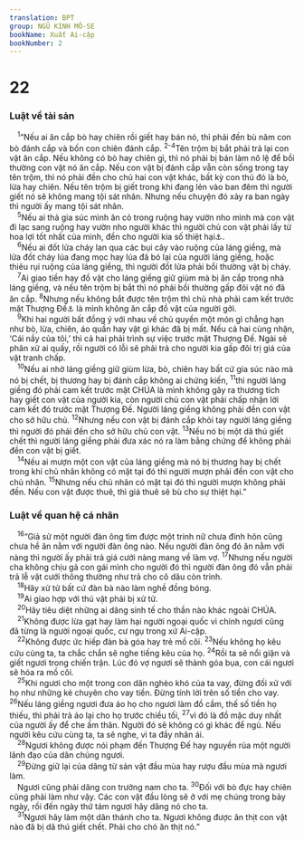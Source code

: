 ```yaml
---
translation: BPT
group: NGŨ KINH MÔ-SE
bookName: Xuất Ai-cập 
bookNumber: 2
---
```


<div class="title"><h1>22</h1><h3>Luật về tài sản</h3></div>
<span class="verse xu_22_1"> <sup>1</sup>“Nếu ai ăn cắp bò hay chiên rồi giết hay bán nó, thì phải đền bù năm con bò đánh cắp và bốn con chiên đánh cắp.</span>
<span class="verse xu_22_2 xu_22_3+xu_22_4"><sup>2-4</sup>Tên trộm bị bắt phải trả lại con vật ăn cắp. Nếu không có bò hay chiên gì, thì nó phải bị bán làm nô lệ để bồi thường con vật nó ăn cắp. Nếu con vật bị đánh cắp vẫn còn sống trong tay tên trộm, thì nó phải đền cho chủ hai con vật khác, bất kỳ con thú đó là bò, lừa hay chiên. Nếu tên trộm bị giết trong khi đang lẻn vào ban đêm thì người giết nó sẽ không mang tội sát nhân. Nhưng nếu chuyện đó xảy ra ban ngày thì người ấy mang tội sát nhân.<br/></span>
<span class="verse xu_22_5"> <sup>5</sup>Nếu ai thả gia súc mình ăn cỏ trong ruộng hay vườn nho mình mà con vật đi lạc sang ruộng hay vườn nho người khác thì người chủ con vật phải lấy từ hoa lợi tốt nhất của mình, đền cho người kia số thiệt hại<a data-toggle="tooltip" data-placement="bottom" title="Hay “Nếu ai đốt lửa trong ruộng mình mà để lửa cháy lan sang ruộng hay vườn nho của người láng giềng thì người đó phải lấy hoa lợi tốt nhất của mình mà bồi thường thiệt hại cho người láng giềng ấy.”">⚓</a>.<br/></span>
<span class="verse xu_22_6"> <sup>6</sup>Nếu ai đốt lửa cháy lan qua các bụi cây vào ruộng của láng giềng, mà lửa đốt cháy lúa đang mọc hay lúa đã bó lại của người láng giềng, hoặc thiêu rụi ruộng của láng giềng, thì người đốt lửa phải bồi thường vật bị cháy.<br/></span>
<span class="verse xu_22_7"> <sup>7</sup>Ai giao tiền hay đồ vật cho láng giềng giữ giùm mà bị ăn cắp trong nhà láng giềng, và nếu tên trộm bị bắt thì nó phải bồi thường gấp đôi vật nó đã ăn cắp.</span>
<span class="verse xu_22_8"><sup>8</sup>Nhưng nếu không bắt được tên trộm thì chủ nhà phải cam kết trước mặt Thượng Đế<a data-toggle="tooltip" data-placement="bottom" title="Hay “quan án.” Xem câu 9.">⚓</a> là mình không ăn cắp đồ vật của người gởi.<br/></span>
<span class="verse xu_22_9"> <sup>9</sup>Khi hai người bất đồng ý với nhau về chủ quyền một món gì chẳng hạn như bò, lừa, chiên, áo quần hay vật gì khác đã bị mất. Nếu cả hai cùng nhận, ‘Cái nầy của tôi,’ thì cả hai phải trình sự việc trước mặt Thượng Đế. Ngài sẽ phân xử ai quấy, rồi người có lỗi sẽ phải trả cho người kia gấp đôi trị giá của vật tranh chấp.<br/></span>
<span class="verse xu_22_10"> <sup>10</sup>Nếu ai nhờ láng giềng giữ giùm lừa, bò, chiên hay bất cứ gia súc nào mà nó bị chết, bị thương hay bị đánh cắp không ai chứng kiến,</span>
<span class="verse xu_22_11"><sup>11</sup>thì người láng giềng đó phải cam kết trước mặt CHÚA là mình không gây ra thương tích hay giết con vật của người kia, còn người chủ con vật phải chấp nhận lời cam kết đó trước mặt Thượng Đế. Người láng giềng không phải đền con vật cho sở hữu chủ.</span>
<span class="verse xu_22_12"><sup>12</sup>Nhưng nếu con vật bị đánh cắp khỏi tay người láng giềng thì người đó phải đền cho sở hữu chủ con vật.</span>
<span class="verse xu_22_13"><sup>13</sup>Nếu nó bị một dã thú giết chết thì người láng giềng phải đưa xác nó ra làm bằng chứng để không phải đền con vật bị giết.<br/></span>
<span class="verse xu_22_14"> <sup>14</sup>Nếu ai mượn một con vật của láng giềng mà nó bị thương hay bị chết trong khi chủ nhân không có mặt tại đó thì người mượn phải đền con vật cho chủ nhân.</span>
<span class="verse xu_22_15"><sup>15</sup>Nhưng nếu chủ nhân có mặt tại đó thì người mượn không phải đền. Nếu con vật được thuê, thì giá thuê sẽ bù cho sự thiệt hại.”<br/></span>
<div class="title"><h3>Luật về quan hệ cá nhân</h3></div>
<span class="verse xu_22_16"> <sup>16</sup>“Giả sử một người đàn ông tìm được một trinh nữ chưa đính hôn cũng chưa hề ăn nằm với người đàn ông nào. Nếu người đàn ông đó ăn nằm với nàng thì người ấy phải trả giá cưới nàng mang về làm vợ.</span>
<span class="verse xu_22_17"><sup>17</sup>Nhưng nếu người cha không chịu gả con gái mình cho người đó thì người đàn ông đó vẫn phải trả lễ vật cưới thông thường như trả cho cô dâu còn trinh.<br/></span>
<span class="verse xu_22_18"> <sup>18</sup>Hãy xử tử bất cứ đàn bà nào làm nghề đồng bóng.<br/></span>
<span class="verse xu_22_19"> <sup>19</sup>Ai giao hợp với thú vật phải bị xử tử.<br/></span>
<span class="verse xu_22_20"> <sup>20</sup>Hãy tiêu diệt những ai dâng sinh tế cho thần nào khác ngoài CHÚA.<br/></span>
<span class="verse xu_22_21"> <sup>21</sup>Không được lừa gạt hay làm hại người ngoại quốc vì chính ngươi cũng đã từng là người ngoại quốc, cư ngụ trong xứ Ai-cập.<br/></span>
<span class="verse xu_22_22"> <sup>22</sup>Không được ức hiếp đàn bà góa hay trẻ mồ côi.</span>
<span class="verse xu_22_23"><sup>23</sup>Nếu không họ kêu cứu cùng ta, ta chắc chắn sẽ nghe tiếng kêu của họ.</span>
<span class="verse xu_22_24"><sup>24</sup>Rồi ta sẽ nổi giận và giết ngươi trong chiến trận. Lúc đó vợ ngươi sẽ thành góa bụa, con cái ngươi sẽ hóa ra mồ côi.<br/></span>
<span class="verse xu_22_25"> <sup>25</sup>Khi ngươi cho một trong con dân nghèo khó của ta vay, đừng đối xử với họ như những kẻ chuyên cho vay tiền. Đừng tính lời trên số tiền cho vay.</span>
<span class="verse xu_22_26"><sup>26</sup>Nếu láng giềng ngươi đưa áo họ cho ngươi làm đồ cầm, thế số tiền họ thiếu, thì phải trả áo lại cho họ trước chiều tối,</span>
<span class="verse xu_22_27"><sup>27</sup>vì đó là đồ mặc duy nhất của người ấy để che ấm thân. Người đó sẽ không có gì khác để ngủ. Nếu người kêu cứu cùng ta, ta sẽ nghe, vì ta đầy nhân ái.<br/></span>
<span class="verse xu_22_28"> <sup>28</sup>Ngươi không được nói phạm đến Thượng Đế hay nguyền rủa một người lãnh đạo của dân chúng ngươi.<br/></span>
<span class="verse xu_22_29"> <sup>29</sup>Đừng giữ lại của dâng từ sản vật đầu mùa hay rượu đầu mùa mà ngươi làm.<br/> Ngươi cũng phải dâng con trưởng nam cho ta.</span>
<span class="verse xu_22_30"><sup>30</sup>Đối với bò đực hay chiên cũng phải làm như vậy. Các con vật đầu lòng sẽ ở với mẹ chúng trong bảy ngày, rồi đến ngày thứ tám ngươi hãy dâng nó cho ta.<br/></span>
<span class="verse xu_22_31"> <sup>31</sup>Ngươi hãy làm một dân thánh cho ta. Ngươi không được ăn thịt con vật nào đã bị dã thú giết chết. Phải cho chó ăn thịt nó.”<br/></span>
